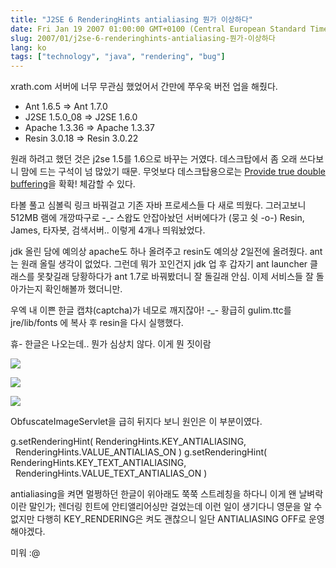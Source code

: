 ```yaml
---
title: "J2SE 6 RenderingHints antialiasing 뭔가 이상하다"
date: Fri Jan 19 2007 01:00:00 GMT+0100 (Central European Standard Time)
slug: 2007/01/j2se-6-renderinghints-antialiasing-뭔가-이상하다
lang: ko
tags: ["technology", "java", "rendering", "bug"]
---
```


xrath.com 서버에 너무 무관심 했었어서 간만에 쭈우욱 버전 업을 해줬다.

- Ant 1.6.5 => Ant 1.7.0
- J2SE 1.5.0_08 => J2SE 1.6.0
- Apache 1.3.36 => Apache 1.3.37
- Resin 3.0.18 => Resin 3.0.22

원래 하려고 했던 것은 j2se 1.5를 1.6으로 바꾸는 거였다. 
데스크탑에서 좀 오래 쓰다보니 맘에 드는 구석이 넘 많았기 때문.
무엇보다 데스크탑용으로는 [Provide true double buffering](/2006/12/j2se-6-이야기-provide-true-double-buffering)을 확확! 체감할 수 있다.

타볼 풀고 심볼릭 링크 바꿔걸고 기존 자바 프로세스들 다 새로 띄웠다.
그러고보니 512MB 램에 개깡따구로 -_- 스왑도 안잡아놨던 서버에다가 (뭉고 쉿 -o-) Resin, James, 타자봇, 검색서버.. 이렇게 4개나 띄워놨었다.

jdk 올린 담에 예의상 apache도 하나 올려주고 resin도 예의상 2일전에 올려줬다.
ant는 원래 올릴 생각이 없었다. 그런데 뭐가 꼬인건지 jdk 업 후 갑자기 ant launcher 클래스를 못찾길래 당황하다가 ant 1.7로 바꿔봤더니 잘 돌길래 안심. 이제 서비스들 잘 돌아가는지 확인해볼까 했더니만.

우엑 내 이쁜 한글 캡챠(captcha)가 네모로 깨지잖아! -_-
황급히 gulim.ttc를 jre/lib/fonts 에 복사 후 resin을 다시 실행했다.

휴- 한글은 나오는데.. 뭔가 심상치 않다. 이게 뭔 짓이람

![](/img/broken_obs01.png)

![](/img/broken_obs04.png)

![](/img/broken_obs05.png)

ObfuscateImageServlet을 급히 뒤지다 보니 원인은 이 부분이였다.

g.setRenderingHint( RenderingHints.KEY_ANTIALIASING, 
  RenderingHints.VALUE_ANTIALIAS_ON )
g.setRenderingHint( RenderingHints.KEY_TEXT_ANTIALIASING, 
  RenderingHints.VALUE_TEXT_ANTIALIAS_ON )

antialiasing을 켜면 멀쩡하던 한글이 위아래도 쭉쭉 스트레칭을 하다니 이게 왠 날벼락이란 말인가;
렌더링 힌트에 안티앨리어싱만 걸었는데 이런 일이 생기다니 영문을 알 수 없지만
다행히 KEY_RENDERING은 켜도 괜찮으니 일단 ANTIALIASING OFF로 운영해야겠다. 

미워 :@

